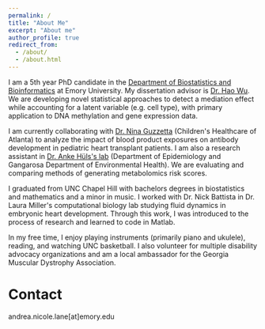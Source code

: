 ```yaml
---
permalink: /
title: "About Me"
excerpt: "About me"
author_profile: true
redirect_from: 
  - /about/
  - /about.html
---
```


I am a 5th year PhD candidate in the [Department of Biostatistics and Bioinformatics](https://www.sph.emory.edu/departments/bios/index.html) at Emory University. My dissertation advisor is [Dr. Hao Wu](http://www.haowulab.org/). We are developing novel statistical approaches to detect a mediation effect while accounting for a latent variable (e.g. cell type), with primary application to DNA methylation and gene expression data. 

I am currently collaborating with [Dr. Nina Guzzetta](https://www.pedsresearch.org/people/faculty/nina-guzzetta-md) (Children's Healthcare of Atlanta) to analyze the impact of blood product exposures on antibody development in pediatric heart transplant patients. I am also a research assistant in [Dr. Anke Hüls's lab](https://www.huelslab.org/anke-huels) (Department of Epidemiology and Gangarosa Department of Environmental Health). We are evaluating and comparing methods of generating metabolomics risk scores.

I graduated from UNC Chapel Hill with bachelors degrees in biostatistics and mathematics and a minor in music. I worked with Dr. Nick Battista in Dr. Laura Miller's computational biology lab studying fluid dynamics in embryonic heart development. Through this work, I was introduced to the process of research and learned to code in Matlab.

In my free time, I enjoy playing instruments (primarily piano and ukulele), reading, and watching UNC basketball. I also volunteer for multiple disability advocacy organizations and am a local ambassador for the Georgia Muscular Dystrophy Association.

Contact
======
andrea.nicole.lane[at]emory.edu
